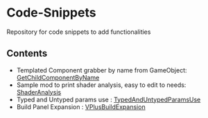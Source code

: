 # Code-Snippets
Repository for code snippets to add functionalities 

## Contents

- Templated Component grabber by name from GameObject: [GetChildComponentByName](https://github.com/valheimPlus/Code-Snippets/blob/main/GetChildComponentByName.cs)
- Sample mod to print shader analysis, easy to edit to needs: [ShaderAnalysis](https://github.com/valheimPlus/Code-Snippets/blob/main/ShaderAnalysis.cs)
- Typed and Untyped params use : [TypedAndUntypedParamsUse](https://github.com/valheimPlus/Code-Snippets/blob/main/TypedAndUntypedParamsUse.cs)
- Build Panel Expansion : [VPlusBuildExpansion](https://github.com/valheimPlus/BuildExpansion)
